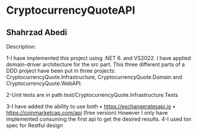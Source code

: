 # CryptocurrencyQuoteAPI
Shahrzad Abedi
-----------------------------
Description:

1-I have implemented this project using .NET 6. and VS2022. I have applied domain-driver architecture for the src part. 
This three different parts of a DDD project have been put in three projects: CryptocurrencyQuote.Infrastructure, CryptocurrencyQuote.Domain 
and CryptocurrencyQuote.WebAPI.

2-Unit tests are in path test/CryptocurrencyQuote.Infrastructure.Tests 

3-I have added the ability to use both 
  • https://exchangeratesapi.io
  • https://coinmarketcap.com/api (free version) 
  However I only have implemented consuming the first api to get the desired results.
4-I used Ion spec for Restful design

